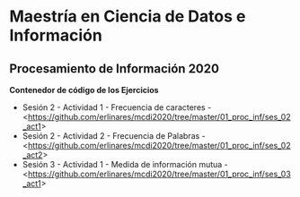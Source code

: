# Maestría en Ciencia de Datos e Información
## Procesamiento de Información 2020
**Contenedor de código de los Ejercicios**  
+ Sesión 2 - Actividad 1 - Frecuencia de caracteres - <<https://github.com/erlinares/mcdi2020/tree/master/01_proc_inf/ses_02_act1>>  
+ Sesión 2 - Actividad 2 - Frecuencia de Palabras - <<https://github.com/erlinares/mcdi2020/tree/master/01_proc_inf/ses_02_act2>> 
+ Sesión 3 - Actividad 1 - Medida de información mutua - <<https://github.com/erlinares/mcdi2020/tree/master/01_proc_inf/ses_03_act1>>

